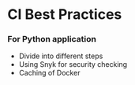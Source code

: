 # CI Best Practices 

### For Python application
* Divide into different steps
* Using Snyk for security checking
* Caching of Docker 

